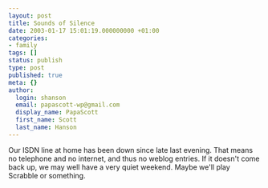 ```yaml
---
layout: post
title: Sounds of Silence
date: 2003-01-17 15:01:19.000000000 +01:00
categories:
- family
tags: []
status: publish
type: post
published: true
meta: {}
author:
  login: shanson
  email: papascott-wp@gmail.com
  display_name: PapaScott
  first_name: Scott
  last_name: Hanson
---
```

<p>Our ISDN line at home has been down since late last evening. That means no telephone and no internet, and thus no weblog entries. If it doesn't come back up, we may well have a very quiet weekend. Maybe we'll play Scrabble or something.</p>
